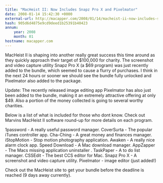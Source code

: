```yaml
---
title: "MacHeist II: Now Includes Snapz Pro X and Pixelmator"
date: 2008-01-14 15:42:30 +0000
external-url: http://macapper.com/2008/01/14/macheist-ii-now-includes-snapz-pro-x/
hash: 905d6d4875e9cd9deed1b25391b40423
annum:
    year: 2008
    month: 01
hostname: macapper.com
---
```


MacHeist II is shaping into another really great success this time around as they quickly approach their target of $100,000 for charity. The screenshot and video capture utility Snapz Pro X (a $69 program) was just recently added to the bundle, which seemed to cause a flurry of purchases.  I think in the next 24 hours or sooner we should see the bundle fully unlocked and Pixelmator also added to the package.  

Update:  The recently released image editing app Pixelmator has also just been added to the bundle, making it an extremely attractive offering at only $49.  Also a portion of the money collected is going to several worthy charities.

Below is a list of what is included for those who dont know.  Check out Marvins MacHeist II software round-up for more details on each program.

1password - A really useful password manager.
CoverSurta - The popular iTunes controller app.
Cha-Ching - A great money and finances manager.
iStopMotion - Stop motion photography application.
Awaken - A really nice alarm clock app.
Speed Download - A Mac download manager.
AppZapper - The Macs missing application uninstaller .
TaskPaper - A to do list manager.
CSSEdit - The best CCS editor for Mac.
Snapz Pro X - A screenshot and video capture utility.
Pixelmator - image editor (just added!)

Check out the MacHeist site to get your bundle before the deadline is reached (9 days away currently).
